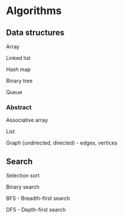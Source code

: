 # Algorithms

## Data structures

Array

Linked list

Hash map

Binary tree

Queue

### Abstract

Associative array

List

Graph (undirected, directed) - edges, vertices

## Search

Selection sort

Binary search

BFS - Breadth-first search

DFS - Depth-first search
